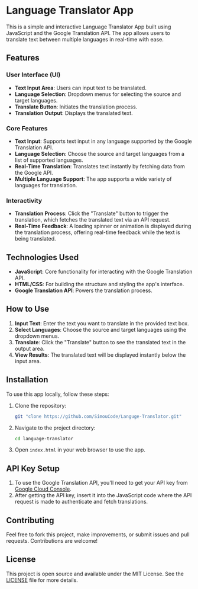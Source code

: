 # Language Translator App

This is a simple and interactive Language Translator App built using JavaScript and the Google Translation API. The app allows users to translate text between multiple languages in real-time with ease.

## Features

### User Interface (UI)
- **Text Input Area**: Users can input text to be translated.
- **Language Selection**: Dropdown menus for selecting the source and target languages.
- **Translate Button**: Initiates the translation process.
- **Translation Output**: Displays the translated text.

### Core Features
- **Text Input**: Supports text input in any language supported by the Google Translation API.
- **Language Selection**: Choose the source and target languages from a list of supported languages.
- **Real-Time Translation**: Translates text instantly by fetching data from the Google API.
- **Multiple Language Support**: The app supports a wide variety of languages for translation.

### Interactivity
- **Translation Process**: Click the "Translate" button to trigger the translation, which fetches the translated text via an API request.
- **Real-Time Feedback**: A loading spinner or animation is displayed during the translation process, offering real-time feedback while the text is being translated.

## Technologies Used
- **JavaScript**: Core functionality for interacting with the Google Translation API.
- **HTML/CSS**: For building the structure and styling the app's interface.
- **Google Translation API**: Powers the translation process.

## How to Use

1. **Input Text**: Enter the text you want to translate in the provided text box.
2. **Select Languages**: Choose the source and target languages using the dropdown menus.
3. **Translate**: Click the "Translate" button to see the translated text in the output area.
4. **View Results**: The translated text will be displayed instantly below the input area.

## Installation

To use this app locally, follow these steps:

1. Clone the repository:
    ```bash
    git "clone https://github.com/SimouCode/Languge-Translator.git"
    ```
2. Navigate to the project directory:
    ```bash
    cd language-translator
    ```
3. Open `index.html` in your web browser to use the app.

## API Key Setup

1. To use the Google Translation API, you'll need to get your API key from [Google Cloud Console](https://console.cloud.google.com/).
2. After getting the API key, insert it into the JavaScript code where the API request is made to authenticate and fetch translations.

## Contributing

Feel free to fork this project, make improvements, or submit issues and pull requests. Contributions are welcome!

## License

This project is open source and available under the MIT License. See the [LICENSE](LICENSE) file for more details. 
